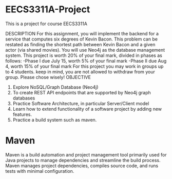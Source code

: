 # EECS3311A-Project
This is a project for course EECS3311A

DESCRIPTION
For this assignment, you will implement the backend for a service that computes six degrees of
Kevin Bacon. This problem can be restated as finding the shortest path between Kevin Bacon
and a given actor (via shared movies). You will use Neo4j as the database management system.
This project is worth 20% of your final mark, divided in phases as follows:
-Phase I due July 15, worth 5% of your final mark
-Phase II due Aug 4, worth 15% of your final mark
For this project you may work in groups up to 4 students. keep in mind, you are not allowed to
withdraw from your group. Please chose wisely!
OBJECTIVE
1. Explore NoSQL/Graph Database (Neo4j)
2. To create REST API endpoints that are supported by Neo4j graph databases
3. Practice Software Architecture, in particular Server/Client model
4. Learn how to extend functionality of a software project by adding new features.
5. Practice a build system such as maven.

# Maven
Maven is a build automation and project management tool primarily used for Java projects to manage dependencies and streamline the build process.
Maven manages project dependencies, compiles source code, and runs tests with minimal configuration.
